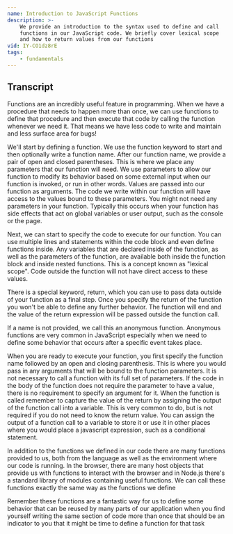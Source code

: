 ```yaml
---
name: Introduction to JavaScript Functions
description: >-
    We provide an introduction to the syntax used to define and call
    functions in our JavaScript code. We briefly cover lexical scope
    and how to return values from our functions
vid: IY-CO1dz8rE
tags:
    - fundamentals
---
```


## Transcript

Functions are an incredibly useful feature in programming. When we have a procedure that needs to happen more than once, we can use functions to define that procedure and then execute that code by calling the function whenever we need it. That means we have less code to write and maintain and less surface area for bugs!

We'll start by defining a function. We use the function keyword to start and then optionally write a function name. After our function name, we provide a pair of open and closed parentheses. This is where we place any parameters that our function will need. We use parameters to allow our function to modify its behavior based on some external input when our function is invoked, or run in other words. Values are passed into our function as arguments. The code we write within our function will have access to the values bound to these parameters. You might not need any parameters in your function. Typically this occurs when your function has side effects that act on global variables or user output, such as the console or the page.

Next, we can start to specify the code to execute for our function. You can use multiple lines and statements within the code block and even define functions inside. Any variables that are declared inside of the function, as well as the parameters of the function, are available both inside the function block and inside nested functions. This is a concept known as "lexical scope". Code outside the function will not have direct access to these values.

There is a special keyword, return, which you can use to pass data outside of your function as a final step. Once you specify the return of the function you won't be able to define any further behavior. The function will end and the value of the return expression will be passed outside the function call.

If a name is not provided, we call this an anonymous function. Anonymous functions are very common in JavaScript especially when we need to define some behavior that occurs after a specific event takes place.

When you are ready to execute your function, you first specify the function name followed by an open and closing parenthesis. This is where you would pass in any arguments that will be bound to the function parameters. It is not necessary to call a function with its full set of parameters. If the code in the body of the function does not require the parameter to have a value, there is no requirement to specify an argument for it. When the function is called remember to capture the value of the return by assigning the output of the function call into a variable. This is very common to do, but is not required if you do not need to know the return value. You can assign the output of a function call to a variable to store it or use it in other places where you would place a javascript expression, such as a conditional statement.

In addition to the functions we defined in our code there are many functions provided to us, both from the language as well as the environment where our code is running. In the browser, there are many host objects that provide us with functions to interact with the browser and in Node.js there's a standard library of modules containing useful functions. We can call these functions exactly the same way as the functions we define

Remember these functions are a fantastic way for us to define some behavior that can be reused by many parts of our application when you find yourself writing the same section of code more than once that should be an indicator to you that it might be time to define a function for that task